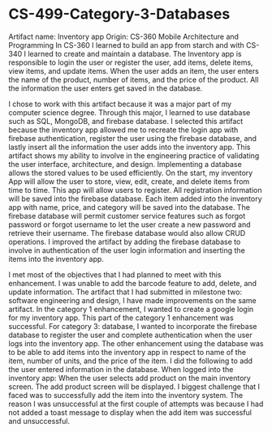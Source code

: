 # CS-499-Category-3-Databases

Artifact name: Inventory app
Origin: CS-360 Mobile Architecture and Programming 
In CS-360 I learned to build an app from starch and with CS-340 I learned to create and maintain a database. 
The Inventory app is responsible to login the user or register the user, add items, delete items, view items, 
and update items. When the user adds an item, the user enters the name of the product, number of items, and 
the price of the product. All the information the user enters get saved in the database.

I chose to work with this artifact because it was a major part of my computer science degree. Through this 
major, I learned to use database such as SQL, MongoDB, and firebase database. I selected this artifact because 
the inventory app allowed me to recreate the login app with firebase authentication, register the user using 
the firebase database, and lastly insert all the information the user adds into the inventory app. This artifact
shows my ability to involve in the engineering practice of validating the user interface, architecture, and 
design. Implementing a database allows the stored values to be used efficiently. On the start, my inventory App 
will allow the user to store, view, edit, create, and delete items from time to time. This app will allow users 
to register. All registration information will be saved into the firebase database. Each item added into the 
inventory app with name, price, and category will be saved into the database. The firebase database will permit
customer service features such as forgot password or forgot username to let the user create a new password and
retrieve their username. The firebase database would also allow CRUD operations. I improved the artifact by adding 
the firebase database to involve in authentication of the user login information and inserting the items into the 
inventory app. 

I met most of the objectives that I had planned to meet with this enhancement. I was unable to add the barcode 
feature to add, delete, and update information.
The artifact that I had submitted in milestone two: software engineering and design, I have made improvements
on the same artifact. In the category 1 enhancement, I wanted to create a google login for my inventory app.
This part of the category 1 enhancement was successful. For category 3: database, I wanted to incorporate the 
firebase database to register the user and complete authentication when the user logs into the inventory app. 
The other enhancement using the database was to be able to add items into the inventory app in respect to name 
of the item, number of units, and the price of the item. I did the following to add the user entered information 
in the database. When logged into the inventory app:
When the user selects add product on the main inventory screen. The add product screen will be displayed. I 
biggest challenge that I faced was to successfully add the item into the inventory system. The reason I was
unsuccessful at the first couple of attempts was because I had not added a toast message to display when the
add item was successful and unsuccessful. 
         


